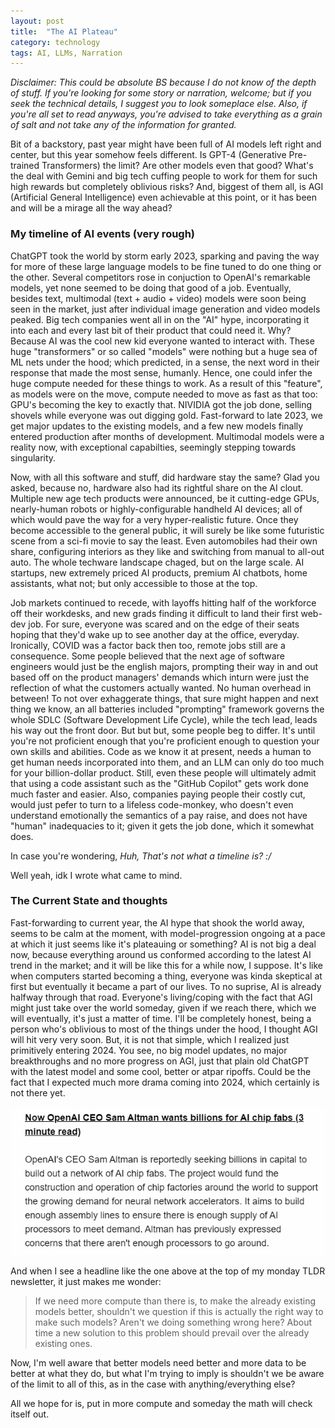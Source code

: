 ```yaml
---
layout: post
title:  "The AI Plateau"
category: technology
tags: AI, LLMs, Narration
---
```


_Disclaimer: This could be absolute BS because I do not know of the depth of stuff. If you're looking for some story or narration, welcome; but if you seek the technical details, I suggest you to look someplace else. Also, if you're all set to read anyways, you're advised to take everything as a grain of salt and not take any of the information for granted._

Bit of a backstory, past year might have been full of AI models left right and center, but this year somehow feels different. Is GPT-4 (Generative Pre-trained Transformers) the limit? Are other models even that good? What's the deal with Gemini and big tech cuffing people to work for them for such high rewards but completely oblivious risks? And, biggest of them all, is AGI (Artificial General Intelligence) even achievable at this point, or it has been and will be a mirage all the way ahead?

### My timeline of AI events (very rough)

ChatGPT took the world by storm early 2023, sparking and paving the way for more of these large language models to be fine tuned to do one thing or the other. Several competitors rose in conjuction to OpenAI's remarkable models, yet none seemed to be doing that good of a job. Eventually, besides text, multimodal (text + audio + video) models were soon being seen in the market, just after individual image generation and video models peaked. Big tech companies went all in on the "AI" hype, incorporating it into each and every last bit of their product that could need it. Why? Because AI was the cool new kid everyone wanted to interact with. These huge "transformers" or so called "models" were nothing but a huge sea of ML nets under the hood; which predicted, in a sense, the next word in their response that made the most sense, humanly. Hence, one could infer the huge compute needed for these things to work. As a result of this "feature", as models were on the move, compute needed to move as fast as that too: GPU's becoming the key to exactly that. NIVIDIA got the job done, selling shovels while everyone was out digging gold. Fast-forward to late 2023, we get major updates to the existing models, and a few new models finally entered production after months of development. Multimodal models were a reality now, with exceptional capabilties, seemingly stepping towards singularity.

Now, with all this software and stuff, did hardware stay the same? Glad you asked, because no, hardware also had its rightful share on the AI clout. Multiple new age tech products were announced, be it cutting-edge GPUs, nearly-human robots or highly-configurable handheld AI devices; all of which would pave the way for a very hyper-realistic future. Once they become accessible to the general public, it will surely be like some futuristic scene from a sci-fi movie to say the least. Even automobiles had their own share, configuring interiors as they like and switching from manual to all-out auto. The whole techware landscape chaged, but on the large scale. AI startups, new extremely priced AI products, premium AI chatbots, home assistants, what not; but only accessible to those at the top.

Job markets continued to recede, with layoffs hitting half of the workforce off their workdesks, and new grads finding it difficult to land their first web-dev job. For sure, everyone was scared and on the edge of their seats hoping that they'd wake up to see another day at the office, everyday. Ironically, COVID was a factor back then too, remote jobs still are a consequence. Some people believed that the next age of software engineers would just be the english majors, prompting their way in and out based off on the product managers' demands which inturn were just the reflection of what the customers actually wanted. No human overhead in between! To not over exhaggerate things, that sure might happen and next thing we know, an all batteries included "prompting" framework governs the whole SDLC (Software Development Life Cycle), while the tech lead, leads his way out the front door. But but but, some people beg to differ. It's until you're not proficient enough that you're proficient enough to question your own skills and abilities. Code as we know it at present, needs a human to get human needs incorporated into them, and an LLM can only do too much for your billion-dollar product. Still, even these people will ultimately admit that using a code assistant such as the "GitHub Copilot" gets work done much faster and easier. Also, companies paying people their costly cut, would just pefer to turn to a lifeless code-monkey, who doesn't even understand emotionally the semantics of a pay raise, and does not have "human" inadequacies to it; given it gets the job done, which it somewhat does.

In case you're wondering,
 _Huh, That's not what a timeline is? :/_

Well yeah, idk I wrote what came to mind.

### The Current State and thoughts

Fast-forwarding to current year, the AI hype that shook the world away, seems to be calm at the moment, with model-progression ongoing at a pace at which it just seems like it's plateauing or something? AI is not big a deal now, because everything around us conformed according to the latest AI trend in the market; and it will be like this for a while now, I suppose. It's like when computers started becoming a thing, everyone was kinda skeptical at first but eventually it became a part of our lives. To no suprise, AI is already halfway through that road. Everyone's living/coping with the fact that AGI might just take over the world someday, given if we reach there, which we will eventually, it's just a matter of time. I'll be completely honest, being a person who's oblivious to most of the things under the hood, I thought AGI will hit very very soon. But, it is not that simple, which I realized just primitively entering 2024. You see, no big model updates, no major breakthroughs and no more progress on AGI, just that plain old ChatGPT with the latest model and some cool, better or atpar ripoffs. Could be the fact that I expected much more drama coming into 2024, which certainly is not there yet.

![Headline of the TLDR newsletter](/assets/media/need_more_compute!!!.png "Basically short on compute -Sam Altman, CEO OpenAI")

And when I see a headline like the one above at the top of my monday TLDR newsletter, it just makes me wonder:

> If we need more compute than there is, to make the already existing models better, shouldn't we question if this is actually the right way to make such models? Aren't we doing something wrong here? About time a new solution to this problem should prevail over the already existing ones.

Now, I'm well aware that better models need better and more data to be better at what they do, but what I'm trying to imply is shouldn't we be aware of the limit to all of this, as in the case with anything/everything else?

All we hope for is, put in more compute and someday the math will check itself out.
